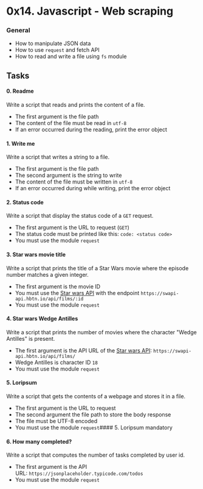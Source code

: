 0x14. Javascript - Web scraping
===============================

### General

-   How to manipulate JSON data
-   How to use `request` and fetch API
-   How to read and write a file using `fs` module

Tasks
-----

#### 0\. Readme

Write a script that reads and prints the content of a file.

-   The first argument is the file path
-   The content of the file must be read in `utf-8`
-   If an error occurred during the reading, print the error object

#### 1\. Write me

Write a script that writes a string to a file.

-   The first argument is the file path
-   The second argument is the string to write
-   The content of the file must be written in `utf-8`
-   If an error occurred during while writing, print the error object

#### 2\. Status code

Write a script that display the status code of a `GET` request.

-   The first argument is the URL to request (`GET`)
-   The status code must be printed like this: `code: <status code>`
-   You must use the module `request`

#### 3\. Star wars movie title

Write a script that prints the title of a Star Wars movie where the episode number matches a given integer.

-   The first argument is the movie ID
-   You must use the [Star wars API](https://intranet.hbtn.io/rltoken/2sAQZ5ZAsYKRYccrnNAK2Q "Star wars API") with the endpoint `https://swapi-api.hbtn.io/api/films/:id`
-   You must use the module `request`

#### 4\. Star wars Wedge Antilles

Write a script that prints the number of movies where the character "Wedge Antilles" is present.

-   The first argument is the API URL of the [Star wars API](https://intranet.hbtn.io/rltoken/2sAQZ5ZAsYKRYccrnNAK2Q "Star wars API"): `https://swapi-api.hbtn.io/api/films/`
-   Wedge Antilles is character ID `18`
-   You must use the module `request`

#### 5\. Loripsum

Write a script that gets the contents of a webpage and stores it in a file.

-   The first argument is the URL to request
-   The second argument the file path to store the body response
-   The file must be UTF-8 encoded
-   You must use the module `request`#### 5\. Loripsum mandatory

#### 6\. How many completed?

Write a script that computes the number of tasks completed by user id.

-   The first argument is the API URL: `https://jsonplaceholder.typicode.com/todos`
-   You must use the module `request`
